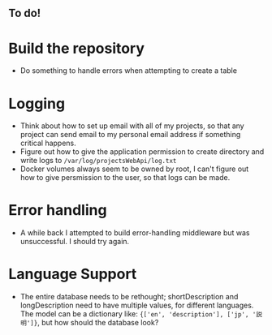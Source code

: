 ## To do!

# Build the repository

- Do something to handle errors when attempting to create a table

# Logging
- Think about how to set up email with all of my projects, so that any project can send email to my personal email address if something critical happens.
- Figure out how to give the application permission to create directory and write logs to `/var/log/projectsWebApi/log.txt`
- Docker volumes always seem to be owned by root, I can't figure out how to give persmission to the user, so that logs can be made.

# Error handling
- A while back I attempted to build error-handling middleware but was unsuccessful. I should try again.

# Language Support
- The entire database needs to be rethought; shortDescription and longDescription need to have multiple values, for different languages. The model can be a dictionary like: `{['en', 'description'], ['jp', '説明']}`, but how should the database look?